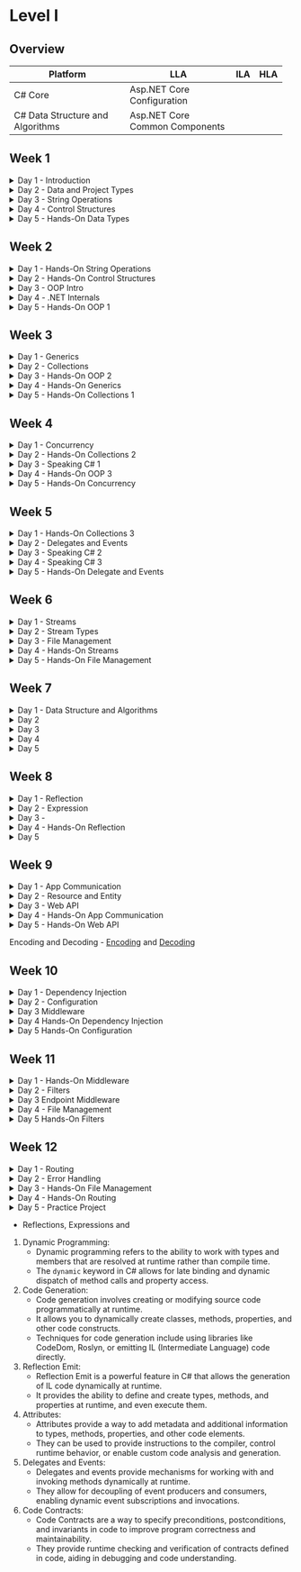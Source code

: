# Level I

## Overview

<table><thead><tr><th width="190.33333333333331">Platform</th><th width="173">LLA</th><th>ILA</th><th>HLA</th></tr></thead><tbody><tr><td>C# Core</td><td>Asp.NET Core Configuration</td><td></td><td></td></tr><tr><td>C# Data Structure and Algorithms</td><td>Asp.NET Core Common Components</td><td></td><td></td></tr></tbody></table>



## Week 1&#x20;

<details>

<summary>Day 1 - Introduction</summary>

Presentation [**link**](https://www.canva.com/design/DAFmo61--EM/h-Q-YH8SzLOBJWD60wHLOw/edit?utm\_content=DAFmo61--EM\&utm\_campaign=designshare\&utm\_medium=link2\&utm\_source=sharebutton)

* Intro to .NET Platform - [Intro](http://127.0.0.1:5000/s/FJcmrqDwKjqKEVudQzXM/ "mention")
* Solutions by .NET - [Solutions by .NET](http://127.0.0.1:5000/s/FJcmrqDwKjqKEVudQzXM/solutions-by-.net "mention")
* Environment Setup - [SDK](http://127.0.0.1:5000/s/L9ELpa76zRfOR7Cndiki/ "mention") and [IDE](http://127.0.0.1:5000/s/L9ELpa76zRfOR7Cndiki/ide "mention")
* Creating simple console app - [Creating Simple Console App](http://127.0.0.1:5000/s/lYB0jf1P1bcsX5w3QerY/console-project/creating-simple-console-app "mention")
* Solution, Project, Namespace -&#x20;
* Built files - bin and obj folders
* Environment Setup 2 - [Version Control](http://127.0.0.1:5000/s/L9ELpa76zRfOR7Cndiki/version-control "mention") and [Git Setup](http://127.0.0.1:5000/s/L9ELpa76zRfOR7Cndiki/version-control/git-setup "mention")
* Searching and Learning Resources - [Searching Resources](http://127.0.0.1:5000/s/wpbnYiHefP0V0pfjLpxt/ "mention") and [Learning Resources](http://127.0.0.1:5000/s/wpbnYiHefP0V0pfjLpxt/learning-resources "mention")
* Recap and Q\&A

</details>

<details>

<summary>Day 2 - Data and Project Types</summary>

* Review
* Version Control Basics - [Git Basics](http://127.0.0.1:5000/s/L9ELpa76zRfOR7Cndiki/version-control/git-basics "mention")
* Definition and Instantiation - [Definition and Instantiation](http://127.0.0.1:5000/s/EQ6EmSeScPe6ab3ndFH0/variables/definition-and-instantiation "mention")
* Console Input and Output - [Broken link](broken-reference "mention")
* Read and Write operation - [Read from and Write to variables](http://127.0.0.1:5000/s/EQ6EmSeScPe6ab3ndFH0/variables/read-from-and-write-to-variables "mention")
* Definition and Initialization
* Digit Separator, Literal Values and Default Values
* Explicit and Implicit Typing
* Primitive and Complex Types
* Value and Reference Types
* Static and Dynamic Types
* Built-In and Custom Types
* Arrays
* Hierarchy between types and System.Object -&#x20;
* Recap and Q\&A

</details>

<details>

<summary>Day 3 - String Operations</summary>

* Review
* Concatenation
* Escape Characters and Verbatim String
* Interpolation and Formatting
* Length, Indexing and Substring
* Splitting and Joining&#x20;
* Cases, Case Conversion
* Comparison and Equality
* Searching
* Replacing
* Trim and Padding
* Recap and Q\&A

</details>

<details>

<summary>Day 4 - Control Structures</summary>

* Review
* Flow Control Intro
* Branching and Looping
* Branching with If, If-Else, Else-If, Nested if
* Branching with Switch statement and Switch expression
* Flow control with continue and break
* Loops with Do-While, While, For, For Each
* Pattern matching - Declaration and Type, Logical, Relational - [Pattern Matching](http://127.0.0.1:5000/s/hgPiaeie9sbL3ybCyr9z/ "mention"), [Logical Pattern](http://127.0.0.1:5000/s/hgPiaeie9sbL3ybCyr9z/logical-pattern "mention"), [Relational Pattern](http://127.0.0.1:5000/s/hgPiaeie9sbL3ybCyr9z/relational-pattern "mention")

</details>

<details>

<summary>Day 5 - Hands-On Data Types</summary>

* Review
* Arithmetic, Assignment, Comparison, Logical, Bitwise Operators and Operands
* Operator Precedence
* Arrays Operations - accessing, modifying, length, iterating, sorting, searching, copying, equality, empty check, element frequency, resizing, unique elements, range operations
* Constants and Variables -
* Date types ( `DateTime` ,`DateOnly` , `TimeOnly`, `DateTimeOffset` , `TimeSpan`) - [Date Types](http://127.0.0.1:5000/s/EQ6EmSeScPe6ab3ndFH0/ "mention")
* Unique Id type - Guid -  [Unique Value Types](http://127.0.0.1:5000/s/EQ6EmSeScPe6ab3ndFH0/unique-value-types "mention")
* Variable scope -&#x20;
* Casting, Conversion and Parsing
* Widening, Narrowing
* Implicit and Explicit casting
* Boxing and Unboxing
* Tuples and Pattern matching with Tuples - [Pattern matching with Tuples](http://127.0.0.1:5000/s/hgPiaeie9sbL3ybCyr9z/pattern-matching-with-tuples "mention")
* Array and Collections intro
* Big numerics type - BigInteger -&#x20;
* Recap and Q\&A

</details>

## Week 2

<details>

<summary>Day 1 - Hands-On String Operations</summary>

* Review&#x20;
* String, String Builder and String Pool - [String Operations](http://127.0.0.1:5000/o/cncGNMEslMUW34fhoxqJ/s/ZFnZjqsJBXHTIW5PxhwM/ "mention")
* Regular Expression - [String Operations](http://127.0.0.1:5000/o/cncGNMEslMUW34fhoxqJ/s/ZFnZjqsJBXHTIW5PxhwM/ "mention")
* String Encoding and Decoding -&#x20;
* Date Formatting for String -&#x20;
* Recap and Q\&A

</details>

<details>

<summary>Day 2 - Hands-On Control Structures</summary>

* Review
* Nested Control Structures and How to fix -&#x20;
* Exceptions and Catching Exceptions -&#x20;
* Recap and Q\&A

</details>

<details>

<summary>Day 3 - OOP Intro</summary>

* Review
* Data Structrues, Types and Class - [Data Structures](http://127.0.0.1:5000/s/KaXxOTyDN9FFdQhwmWRi/ "mention")
* \

* Custom types - Class and Interface

<!---->

* Class and Object -
* Method ( parameter, body, name )
* Class ( Type ) members ( Field, Property, Method, Constructor )
* Class and System.Object Relationship -
* Class Roles - Service and Model&#x20;
* Overriding System.Object behavior -&#x20;
* Inheritance in brief
* Inheritance - #OOP
* Encapsulation in brief
* Abstraction in brief
* Polymorphism in brief
* Interface and Abstract Class
* Recap and Q\&A

</details>

<details>

<summary>Day 4 - .NET Internals</summary>

* Review&#x20;
* CTS, CLS, CLR, IL
* .NET Framework, .NET Core and .NET Standard
* .NET SDK and .NET Runtime
* Assembly and DLL
* Compiling, Decompiling, JIT
* Debugging&#x20;
* Recap and Q\&A

</details>

<details>

<summary>Day 5 - Hands-On OOP 1</summary>

* Review
* Class Data Members - Field, Property, Getter and Setter
* Class Behavior Members - Constructor, Finalizer, Methods
* Advanced Methods - Parameters ( Named, Optional ), Signature and Return value
* Inheritance and Model Relationship -&#x20;
* Base and Child vocabulary -&#x20;
* Inheritance Types -&#x20;
* Encapsulation - Access Modifiers
* Encapsulation Types -&#x20;
* Recap and Q\&A

</details>



## Week 3

<details>

<summary>Day 1 - Generics</summary>



* Review

<!---->

* Generic Classes and Interfaces

<!---->

* Generic Methods

<!---->

* Constraints

<!---->

* Benefits and Best Practices&#x20;

<!---->

* Recap and Q\&A

</details>

<details>

<summary>Day 2 - Collections</summary>



* Review

<!---->

* Briefly about Resources

<!---->

* Collections
* Built-In Collection - [Broken link](broken-reference "mention")

<!---->

* Collection Initialization

<!---->

* Generic Collections
* Collections -&#x20;

<!---->

* Collection Intefaces and Relationship

<!---->

* Recap and Q\&A

</details>

<details>

<summary>Day 3 - Hands-On OOP 2</summary>



* Review
* Conversion - is and as
* Pattern Matching - Declaration and Type, Property Pattern -  [Property Pattern](http://127.0.0.1:5000/s/hgPiaeie9sbL3ybCyr9z/property-pattern "mention")

<!---->

* Constant, W
* rite Only, Read Only and Init Only

<!---->

* Abstraction&#x20;

<!---->

* Abstract Classes

<!---->

* Abstract Class via Interface

<!---->

* Polymorphism
* Destructing

<!---->

* Overloading and Overriding in Polymorphism
* Shadowing and Operator Overloading

<!---->

* Class types  - static, sealed, abstract, partial

<!---->

* Constructor types -&#x20;

<!---->

* Best Principles of OOP -&#x20;

<!---->

* Q\&A

</details>

<details>

<summary>Day 4 - Hands-On Generics</summary>



* Review
* `any` constraint

<!---->

* Invariance and Covariance

<!---->

* Recap and Q\&A

</details>

<details>

<summary>Day 5 - Hands-On Collections 1</summary>

* Review
* Adding operations
* Ensuring operations
* Finding one element
* Index based access
* Clearing operations
* Conversion
* Recap and Q\&A

</details>

## Week 4

<details>

<summary>Day 1 - Concurrency</summary>

* Review

<!---->

* Recap and Q\&A

</details>

<details>

<summary>Day 2 - Hands-On Collections 2</summary>



* Review

<!---->

* Filtering

<!---->

* Pagination

<!---->

* Sorting

<!---->

* Distinct

<!---->

* Iterating and Enumeration

<!---->

* Recap and Q\&A

</details>

<details>

<summary>Day 3 - Speaking C# 1</summary>

* Review
* Statements and Comments
* Block and Scope
* C# vocabulary
* Global namespaces
* Code Syntax
* Verbs and Nouns
* Recap and Q\&A

</details>

<details>

<summary>Day 4 - Hands-On OOP 3</summary>

* Review
* Pattern Matching with objects
* Overriding Priority for `new` and `virtual` methods -&#x20;
* Casting&#x20;
* Defining indexers
* Boxing and Unboxing
* Copy vs Clone
* Deep Copy and Shallow Copy
* Record, Struct and Enum
* Tuple, ValueTuple and Yield
* Reference Type inside a Value Type
* Extension Methods
* Recap and Q\&A

</details>

<details>

<summary>Day 5 - Hands-On Concurrency</summary>

* Review
* Synchronization between Threads
* Dead-Lock and Starvation
* Recap and Q\&A

</details>

## Week 5

<details>

<summary>Day 1 - Hands-On Collections 3</summary>

* Review
* Aggregation
* Index-based access
* Grouping
* Projection and Conversion
* Combining and Joining
* Conversion and Materialization
* Recap and Q\&A

</details>

<details>

<summary>Day 2 - Delegates and Events</summary>

* Review
* Recap and Q\&A

</details>

<details>

<summary>Day 3 - Speaking C# 2</summary>

* Review
* Documentation
* Comments
* Convention and Standards
* Recap and Q\&A

</details>

<details>

<summary>Day 4 - Speaking C# 3</summary>

* Review
* Refactoring
* Principle and Pattern intro
* Recap and Q\&A

</details>

<details>

<summary>Day 5 - Hands-On Delegate and Events</summary>

* Review
* Built-In delegates - Func\<T>, Action\<T>, Predicate\<T>&#x20;
* Lambda expression and Anonymous Method
* Recap and Q\&A

</details>

## Week 6

<details>

<summary>Day 1 - Streams</summary>

* Review
* Streams
* Input and Output Streams
* Built-in Streams -&#x20;
* Reading from Streams
* Writing to Streams
*
* Recap and Q\&A

</details>

<details>

<summary>Day 2 - Stream Types</summary>

* Review
*
* Text Streams ( `TextWriter` and `TextReader` ) -
* Stream ( StreamWriter and StreamReader )
* Binary Streams -&#x20;
* String Streams -&#x20;
* &#x20;
*
* Recap and Q\&A

</details>

<details>

<summary>Day 3 - File Management</summary>

* Review
* Input and Output operations ( I/O ) -&#x20;
* File information - FileInfo
* Directory Information - DirectoryInfo
*
* Recap and Q\&A

</details>

<details>

<summary>Day 4 - Hands-On Streams</summary>

* Review
* Stream Decorators
* Efficient and Secure usage of Streams
* Error Handling and Resource Management

<!---->

* Serialization into and from a Stream
*
* Recap and Q\&A

</details>

<details>

<summary>Day 5 - Hands-On File Management</summary>

* Review
* Copy and Move&#x20;
* Deleting Files
* Moving and Deleting files
*
* Recap and Q\&A

</details>

## Week 7&#x20;

<details>

<summary>Day 1 - Data Structure and Algorithms</summary>

* Review
* Queue - PriorityQueue
*
* Recap and Q\&A

</details>

<details>

<summary>Day 2</summary>

* Review
* Recap and Q\&A

</details>

<details>

<summary>Day 3</summary>

* Review
* Recap and Q\&A

</details>

<details>

<summary>Day 4</summary>

* Review
* Recap and Q\&A

</details>

<details>

<summary>Day 5</summary>

* Review
* Recap and Q\&A

</details>

## Week 8&#x20;

<details>

<summary>Day 1 - Reflection</summary>

* Review
* Recap and Q\&A

</details>

<details>

<summary>Day 2 - Expression</summary>

* Review
* Recap and Q\&A

</details>

<details>

<summary>Day 3 - </summary>

* Review
* Recap and Q\&A

</details>

<details>

<summary>Day 4 - Hands-On Reflection</summary>

* Review
* Custom attributes
* Recap and Q\&A

</details>

<details>

<summary>Day 5</summary>

* Review
*
*
*
*
* Recap and Q\&A

</details>

## Week 9

<details>

<summary>Day 1 - App Communication</summary>

* Review
* App Communication
* Communication Protocols
* Frontend-Backend or Client-Server
* Request and Response
* API endpoints and Routes
* WebClient and HttpClient
* Recap and Q\&A

</details>

<details>

<summary>Day 2 - Resource and Entity</summary>

* Review
* Resource and Entity
* URI and URL
* Designing Resource URL -&#x20;
* REST conventions
* Resource representation
*
* Entity Relationship
* Recap and Q\&A

</details>

<details>

<summary>Day 3 - Web API</summary>

* Review
* Web API
* Creating new Asp.NET Core Project
* Asp.NET Core Intro
* Creating Models in Web API
* HTTP Protocol and HTTPS
* HTTP methods
* Controllers and Endpoints
* Request and Response formats
* HTTP Request and Response breakdown
* Recap and Q\&A

</details>

<details>

<summary>Day 4 - Hands-On App Communication</summary>

* Review
* REST conventions
* Recap and Q\&A

</details>

<details>

<summary>Day 5 - Hands-On Web API</summary>

* Review
* Creating Controllers with REST convention
*
* CRUD Operations
* Model Validation
* Pagination -&#x20;
* Filtering -&#x20;
* Recap and Q\&A

</details>



Encoding and Decoding -  [Encoding](http://127.0.0.1:5000/s/pAIkBYdoE7jJ3IQpTNmO/encoding "mention") and [Decoding](http://127.0.0.1:5000/s/pAIkBYdoE7jJ3IQpTNmO/encoding/decoding "mention")

## Week 10

<details>

<summary>Day 1 - Dependency Injection</summary>

* Review
* Dependency Injection
* Built-In Dependency Injection
* Registration Methods &#x20;
* Service Lifetimes
*

<!---->

* Recap and Q\&A

#### Practice



</details>

<details>

<summary>Day 2 - Configuration</summary>

* Review
* Environment
* Configuration
* Configuration Providers
* Configuration Overriding
* Environment Specific Configuration
* Configuration Binding
* Options Pattern
* User Secrets

<!---->

* Recap and Q\&A
*



#### Practice

</details>

<details>

<summary>Day 3 Middleware</summary>

* Review
*
* Request Pipeline
* Middleware
* Middleware Order
* Built-in Middleware
* Recap and Q\&A

</details>

<details>

<summary>Day 4 Hands-On Dependency Injection</summary>

* Review
* Injection of services inside other services
* Service lifecycle best practices
* Injection of services in DI registration
* Injection of services in Middleware
* Recap and Q\&A

</details>

<details>

<summary>Day 5 Hands-On Configuration</summary>

* Review

<!---->

* Configuration with primitive types
* Configuration with collection types
*
* Recap and Q\&A

</details>



## Week 11

<details>

<summary>Day 1 - Hands-On Middleware</summary>

* Review
* Creating Custom Middleware
* Middleware Best Practices

<!---->

* Recap and Q\&A

#### Practice



</details>

<details>

<summary>Day 2 - Filters</summary>

* Review
*

<!---->

* Recap and Q\&A

#### Practice



</details>

<details>

<summary>Day 3 Endpoint Middleware</summary>

* Review

<!---->

* Recap and Q\&A

#### Practice



</details>

<details>

<summary>Day 4 - File Management</summary>

* Review

<!---->

* Recap and Q\&A

#### Practice



</details>

<details>

<summary>Day 5 Hands-On Filters</summary>

* Review

<!---->

* Recap and Q\&A

#### Practice



</details>

## Week 12

<details>

<summary>Day 1 - Routing</summary>

* Review

<!---->

* Recap and Q\&A

#### Practice



</details>

<details>

<summary>Day 2 - Error Handling</summary>

* Review

<!---->

* Recap and Q\&A

#### Practice



</details>

<details>

<summary>Day 3 - Hands-On File Management</summary>

* Review

<!---->

* Recap and Q\&A

#### Practice



</details>

<details>

<summary>Day 4 - Hands-On Routing</summary>

* Review

<!---->

* Recap and Q\&A

#### Practice



</details>

<details>

<summary>Day 5 - Practice Project</summary>

* Review

<!---->

* Recap and Q\&A

#### Practice



</details>

* Reflections, Expressions and

1. Dynamic Programming:
   * Dynamic programming refers to the ability to work with types and members that are resolved at runtime rather than compile time.
   * The `dynamic` keyword in C# allows for late binding and dynamic dispatch of method calls and property access.
2. Code Generation:
   * Code generation involves creating or modifying source code programmatically at runtime.
   * It allows you to dynamically create classes, methods, properties, and other code constructs.
   * Techniques for code generation include using libraries like CodeDom, Roslyn, or emitting IL (Intermediate Language) code directly.
3. Reflection Emit:
   * Reflection Emit is a powerful feature in C# that allows the generation of IL code dynamically at runtime.
   * It provides the ability to define and create types, methods, and properties at runtime, and even execute them.
4. Attributes:
   * Attributes provide a way to add metadata and additional information to types, methods, properties, and other code elements.
   * They can be used to provide instructions to the compiler, control runtime behavior, or enable custom code analysis and generation.
5. Delegates and Events:
   * Delegates and events provide mechanisms for working with and invoking methods dynamically at runtime.
   * They allow for decoupling of event producers and consumers, enabling dynamic event subscriptions and invocations.
6. Code Contracts:
   * Code Contracts are a way to specify preconditions, postconditions, and invariants in code to improve program correctness and maintainability.
   * They provide runtime checking and verification of contracts defined in code, aiding in debugging and code understanding.
